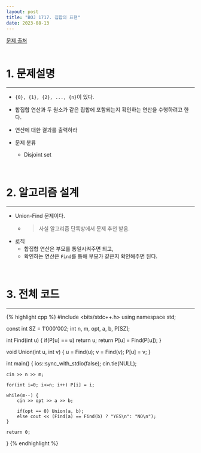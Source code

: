 ```yaml
---
layout: post
title: "BOJ 1717. 집합의 표현"
date: 2023-08-13
---
```


[문제 출처](https://www.acmicpc.net/problem/1717) <br/><br/>

# 1. 문제설명
<hr>

- `{0}, {1}, {2}, ..., {n}`이 있다.
- 합집합 연산과 두 원소가 같은 집합에 포함되는지 확인하는 연산을 수행하려고 한다.
- 연산에 대한 결과를 출력하라

- 문제 분류
  - Disjoint set


<br/>

# 2. 알고리즘 설계
<hr>

- Union-Find 문제이다.
  - > 사실 알고리즘 단톡방에서 문제 추천 받음.
- 로직
  - 합집합 연산은 부모를 통일시켜주면 되고,
  - 확인하는 연산은 `Find`를 통해 부모가 같은지 확인해주면 된다.


<br/>

# 3. 전체 코드
<hr>

{% highlight cpp %}
#include <bits/stdc++.h>
using namespace std;

const int SZ = 1'000'002;
int n, m, opt, a, b, P[SZ];

int Find(int u) {
    if(P[u] == u) return u;
    return P[u] = Find(P[u]);
}

void Union(int u, int v) {
    u = Find(u);
    v = Find(v);
    P[u] = v;
}

int main() {
    ios::sync_with_stdio(false);
    cin.tie(NULL);

    cin >> n >> m;

    for(int i=0; i<=n; i++) P[i] = i;

    while(m--) {
        cin >> opt >> a >> b;

        if(opt == 0) Union(a, b);
        else cout << (Find(a) == Find(b) ? "YES\n": "NO\n");
    }    

    return 0;
}
{% endhighlight %}